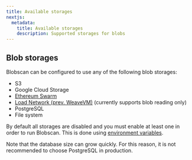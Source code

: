 ```yaml
---
title: Available storages
nextjs:
  metadata:
    title: Available storages
    description: Supported storages for blobs
---
```


## Blob storages

Blobscan can be configured to use any of the following blob storages:

- S3
- Google Cloud Storage
- [Ethereum Swarm](https://www.ethswarm.org/)
- [Load Network (prev. WeaveVM)](https://www.load.network) (currently supports blob reading only)
- PostgreSQL
- File system

By default all storages are disabled and you must enable at least one in order to run Blobscan. This is done using [environment variables](/docs/environment).

Note that the database size can grow quickly. For this reason, it is not recommended to choose PostgreSQL in production.
